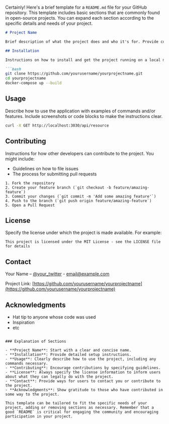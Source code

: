 Certainly! Here's a brief template for a `README.md` file for your GitHub repository. This template includes basic sections that are commonly found in open-source projects. You can expand each section according to the specific details and needs of your project.

```markdown
# Project Name

Brief description of what the project does and who it's for. Provide context and add a link to any live version or demos if applicable.

## Installation

Instructions on how to install and get the project running on a local machine. Specify any prerequisites, libraries, or third-party tools that are needed.

```bash
git clone https://github.com/yourusername/yourprojectname.git
cd yourprojectname
docker-compose up --build
```

## Usage

Describe how to use the application with examples of commands and/or features. Include screenshots or code blocks to make the instructions clear.

```bash
curl -X GET http://localhost:3030/api/resource
```

## Contributing

Instructions for how other developers can contribute to the project. You might include:

- Guidelines on how to file issues
- The process for submitting pull requests

```plaintext
1. Fork the repository
2. Create your feature branch (`git checkout -b feature/amazing-feature`)
3. Commit your changes (`git commit -m 'Add some amazing feature'`)
4. Push to the branch (`git push origin feature/amazing-feature`)
5. Open a Pull Request
```

## License

Specify the license under which the project is made available. For example:

```plaintext
This project is licensed under the MIT License - see the LICENSE file for details
```

## Contact

Your Name – [@your_twitter](https://twitter.com/your_twitter) - email@example.com

Project Link: [https://github.com/yourusername/yourprojectname](https://github.com/yourusername/yourprojectname)

## Acknowledgments

- Hat tip to anyone whose code was used
- Inspiration
- etc
```

### Explanation of Sections

- **Project Name**: Start with a clear and concise name.
- **Installation**: Provide detailed setup instructions.
- **Usage**: Clearly describe how to use the project, including any commands necessary.
- **Contributing**: Encourage contributions by specifying guidelines.
- **License**: Always specify the license information to inform users about what they can legally do with the project.
- **Contact**: Provide ways for users to contact you or contribute to the project.
- **Acknowledgments**: Show gratitude to those who have contributed in some way to the project.

This template can be tailored to fit the specific needs of your project, adding or removing sections as necessary. Remember that a good `README` is critical for engaging the community and encouraging participation in your project.
